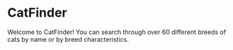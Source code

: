 # CatFinder

Welcome to CatFinder! You can search through over 60 different breeds of cats by name or
by breed characteristics.
